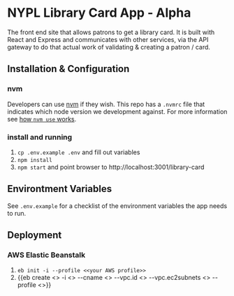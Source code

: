 # NYPL Library Card App - Alpha

The front end site that allows patrons to get a library card.
It is built with React and Express and communicates with other
services, via the API gateway to do that actual work of validating & creating
a patron / card.

## Installation & Configuration

### nvm

Developers can use [nvm](https://github.com/creationix/nvm) if they wish.
This repo has a `.nvmrc` file that indicates which node version we development against.
For more information see [how `nvm use` works](https://github.com/creationix/nvm#nvmrc).

### install and running

1. `cp .env.example .env` and fill out variables
2. `npm install`  
3. `npm start` and point browser to http://localhost:3001/library-card

## Environtment Variables

See `.env.example` for a checklist of the environment variables the app
needs to run.

## Deployment

### AWS Elastic Beanstalk

1. `eb init -i --profile <<your AWS profile>>`
2. {{eb create <<environment name>> -i <<size of instance>> --cname <<cname prefix>> --vpc.id <<ask for custom vpc_id>> --vpc.ec2subnets <<ask for subnets by vpc_id>> --profile <<your AWS profile>>}}